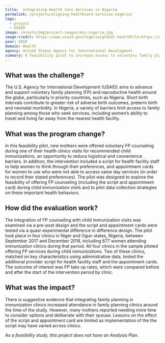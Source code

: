 ```yaml
---
title:  Integrating Health Care Services in Nigeria
permalink: /projects/aligning-healthcare-services-nigeria/
tags:
  - project 
  - USAID
image: /assets/img/project-images/mis-nigeria.jpg  
image-credit: https://www.usaid.gov/nigeria/global-healthFile:https://www.usaid.gov/sites/default/files/styles/732_width/public/nodeimage/Nigeria%20GH_0.jpg
year: 2018  
domain: Health
agency: United States Agency for International Development
summary: A feasibility pilot to increase access to voluntary family planning services.
---
```

## What was the challenge?

The U.S. Agency for International Development (USAID) aims to advance and support voluntary family planning (FP) and reproductive health around the globe,  particularly in priority countries, such as Nigeria. Short birth intervals contribute to greater risk of adverse birth outcomes, preterm birth and neonatal morbidity.  In Nigeria, a variety of barriers limit access to family planning among those who seek services, including women’s ability to travel and living far away from the nearest health facility.

## What was the program change?

In this feasibility pilot, new mothers were offered voluntary FP counseling during one of their health clinics visits for recommended child immunizations, an opportunity to reduce logistical and convenience barriers.  In addition,  the intervention included a script for health facility staff to help women to think through their preferences, and appointment cards for women to use who were not able to access same day services (in order to record their stated preferences). The pilot was designed to explore the feasibility of offering FP counseling (including the script and appointment card) during child immunization visits and to pilot data collection strategies on these important health behaviors.

## How did the evaluation work?

The integration of FP counseling with child immunization visits was examined via a pre-post design and the script and appointment cards were tested via a quasi-experimental difference in difference design. The pilot took place in four clinics in Niger and Ogun states, Nigeria, between September 2017 and December 2018,  including 677 women attending immunization clinics during that period.  All four clinics in the sample piloted offering FP services during child immunizations. Two of these clinics, matched on key characteristics using administrative data, tested the additional provider script for health facility staff and the appointment cards. The outcome of interest was FP take up rates, which were compared before and after the start of the intervention period by clinic.

## What was the impact?

There is suggestive evidence that integrating family planning in immunization clinics increased attendance in family planning clinics around the time of the study.  However, many mothers reported needing more time to consider options and deliberate with their spouse.  Lessons on the effect of the script and appointment card are limited as implementation of the the script may have varied across clinics. 

<i>As a feasibility study, this project does not have an Analysis Plan.</i>
